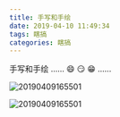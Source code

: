 ```yaml
---
title: 手写和手绘
date: 2019-04-10 11:49:34
tags: 瞎搞
categories: 瞎搞
---
```


手写和手绘 ...... :smile: :smirk: :grin: ......

<!-- more -->

![20190409165501](https://raw.githubusercontent.com/diycat/img/master/20190409165501.jpg)

![20190409165501](https://raw.githubusercontent.com/diycat/img/master/20190410114459.jpg)
